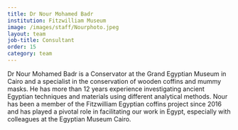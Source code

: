 ```yaml
---
title: Dr Nour Mohamed Badr
institution: Fitzwilliam Museum
image: /images/staff/Nourphoto.jpeg
layout: team
job-title: Consultant
order: 15
category: team
---
```


Dr Nour Mohamed Badr is a Conservator at the Grand Egyptian Museum in Cairo and a specialist in the conservation of wooden coffins and mummy masks. He has more than 12 years experience investigating ancient Egyptian techniques and materials using different analytical methods. Nour has been a member of the Fitzwilliam Egyptian coffins project since 2016 and has played a pivotal role in facilitating our work in Egypt, especially with colleagues at the Egyptian Museum Cairo. 
